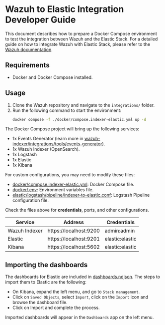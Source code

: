 # Wazuh to Elastic Integration Developer Guide

This document describes how to prepare a Docker Compose environment to test the integration between Wazuh and the Elastic Stack. For a detailed guide on how to integrate Wazuh with Elastic Stack, please refer to the [Wazuh documentation](https://documentation.wazuh.com/current/integrations-guide/elastic-stack/index.html).

## Requirements

- Docker and Docker Compose installed.

## Usage

1. Clone the Wazuh repository and navigate to the `integrations/` folder.
2. Run the following command to start the environment:
   ```bash
   docker compose -f ./docker/compose.indexer-elastic.yml up -d
   ```

The Docker Compose project will bring up the following services:

- 1x Events Generator (learn more in [wazuh-indexer/integrations/tools/events-generator](../tools/events-generator/README.md)).
- 1x Wazuh Indexer (OpenSearch).
- 1x Logstash
- 1x Elastic
- 1x Kibana

For custom configurations, you may need to modify these files:

- [docker/compose.indexer-elastic.yml](../docker/compose.indexer-elastic.yml): Docker Compose file.
- [docker/.env](../docker/.env): Environment variables file.
- [elastic/logstash/pipeline/indexer-to-elastic.conf](./logstash/pipeline/indexer-to-elastic.conf): Logstash Pipeline configuration file.

Check the files above for **credentials**, ports, and other configurations.

| Service       | Address                | Credentials     |
| ------------- | ---------------------- | --------------- |
| Wazuh Indexer | https://localhost:9200 | admin:admin     |
| Elastic       | https://localhost:9201 | elastic:elastic |
| Kibana        | https://localhost:5602 | elastic:elastic |

## Importing the dashboards

The dashboards for Elastic are included in [dashboards.ndjson](./dashboards.ndjson). The steps to import them to Elastic are the following:

- On Kibana, expand the left menu, and go to `Stack management`.
- Click on `Saved Objects`, select `Import`, click on the `Import` icon and browse the dashboard file.
- Click on Import and complete the process.

Imported dashboards will appear in the `Dashboards` app on the left menu.
